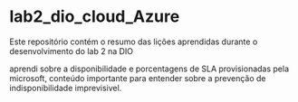 # lab2_dio_cloud_Azure
Este repositório contém o resumo das lições aprendidas durante o desenvolvimento do lab 2 na DIO

aprendi sobre a disponibilidade e porcentagens de SLA provisionadas pela microsoft, conteúdo importante para entender sobre a prevenção de indisponibilidade imprevisivel. 
